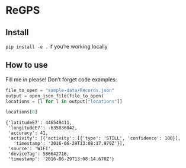 ReGPS
================

<!-- WARNING: THIS FILE WAS AUTOGENERATED! DO NOT EDIT! -->

## Install

`pip install -e .` if you’re working locally

## How to use

Fill me in please! Don’t forget code examples:

``` python
file_to_open = "sample-data/Records.json"
output = open_json_file(file_to_open)
locations = [l for l in output["locations"]]
```

``` python
locations[0]
```

    {'latitudeE7': 446549411,
     'longitudeE7': -635836042,
     'accuracy': 41,
     'activity': [{'activity': [{'type': 'STILL', 'confidence': 100}],
       'timestamp': '2016-06-29T13:08:17.979Z'}],
     'source': 'WIFI',
     'deviceTag': 586642716,
     'timestamp': '2016-06-29T13:08:14.670Z'}
